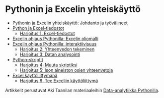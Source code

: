 # Pythonin ja Excelin yhteiskäyttö
  * <a href="https://nbviewer.org/github/juhanurmonen/python-excel-yhteiskaytto/blob/main/python-excel-tandem-johdanto-tyovalineet.ipynb">Pythonin ja Excelin yhteiskäyttö: Johdanto ja työvälineet</a>
  *  <a href="https://nbviewer.org/github/juhanurmonen/python-excel-yhteiskaytto/blob/main/Python_ja_Excel-tiedostot.ipynb">Python ja Excel-tiedostot</a>
      * <a href="https://nbviewer.org/github/juhanurmonen/python-excel-yhteiskaytto/blob/main/harjoitus1_Excel-tiedostot.ipynb">Harjoitus 1: Excel-tiedostot</a>
  * <a href="https://nbviewer.org/github/juhanurmonen/python-excel-yhteiskaytto/blob/main/Excelin_ohjaus_Pythonilla_oliomalli.ipynb">Excelin ohjaus Pythonilla: Excelin oliomalli</a>
  * <a href="https://nbviewer.org/github/juhanurmonen/python-excel-yhteiskaytto/blob/main/Excelin_ohjaus_Pythonilla_interaktiivisuus.ipynb">Excelin ohjaus Pythonilla: interaktiivisuus</a>
      * <a href="https://nbviewer.org/github/juhanurmonen/python-excel-yhteiskaytto/blob/main/harjoitus2_yhteenveto.ipynb">Harjoitus 2: Yhteenvedon tekeminen</a>
      * <a href="https://nbviewer.org/github/juhanurmonen/python-excel-yhteiskaytto/blob/main/harjoitus3_datan_analysointi.ipynb">Harjoitus 3: Datan analysointi</a>
  * <a href="https://nbviewer.org/github/juhanurmonen/python-excel-yhteiskaytto/blob/main/skriptit.ipynb">Python-skriptit</a>
      * <a href="https://nbviewer.org/github/juhanurmonen/python-excel-yhteiskaytto/blob/main/harjoitus4_harjoitus3_skriptiksi.ipynb">Harjoitus 4: Muuta skriptiksi</a>
      * <a href="https://nbviewer.org/github/juhanurmonen/python-excel-yhteiskaytto/blob/main/harjoitus5_ison_datan_osajoukkojen_yhteenvetoja.ipynb">Harjoitus 5: Ison aineiston osien yhteenvetoja</a>
  * <a href="https://nbviewer.org/github/juhanurmonen/python-excel-yhteiskaytto/blob/main/Excel_kayttoliittymana.ipynb">Excel käyttöliittymänä</a>
      * <a href="https://nbviewer.org/github/juhanurmonen/python-excel-yhteiskaytto/blob/main/harjoitus6_Excel_kayttoliittymana.ipynb">Harjoitus 6: Tee Exceliin käyttöliittymä</a>
    
Artikkelit perustuvat Aki Taanilan materiaaleihin <a href="https://tilastoapu.wordpress.com/python/">Data-analytiikka Pythonilla</a>.
